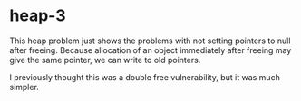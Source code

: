 # heap-3

This heap problem just shows the problems with not setting pointers to null after
freeing. Because allocation of an object immediately after freeing may give the
same pointer, we can write to old pointers.

I previously thought this was a double free vulnerability, but it was much simpler.
